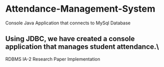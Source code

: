 # Attendance-Management-System
Console Java Application that connects to MySql Database

Using JDBC, we have created a console application that manages student attendance.\
---------------------------------------------------------------------------------
RDBMS IA-2 Research Paper Implementation
